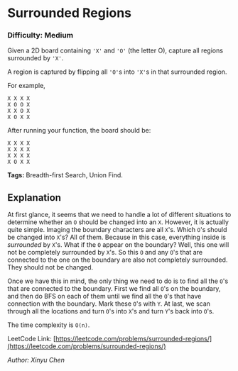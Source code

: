 # Surrounded Regions
### Difficulty: Medium

Given a 2D board containing `'X'` and `'O'` (the letter O), capture all regions surrounded by `'X'`.

A region is captured by flipping all `'O'`s into `'X'`s in that surrounded region.

For example,
```
X X X X
X O O X
X X O X
X O X X
```

After running your function, the board should be:
```
X X X X
X X X X
X X X X
X O X X
```

**Tags:** Breadth-first Search, Union Find.

## Explanation

At first glance, it seems that we need to handle a lot of different situations to determine whether an `O` should be changed into an `X`. However, it is actually quite simple. Imaging the boundary characters are all `X`'s. Which `O`'s should be changed into `X`'s? All of them. Because in this case, everything inside is _surrounded_ by `X`'s. What if the `O` appear on the boundary? Well, this one will not be completely surrounded by `X`'s. So this `O` and any `O`'s that are connected to the one on the boundary are also not completely surrounded. They should not be changed.

Once we have this in mind, the only thing we need to do is to find all the `O`'s that are connected to the boundary. First we find all `O`'s on the boundary, and then do BFS on each of them until we find all the `O`'s that have connection with the boundary. Mark these `O`'s with `Y`. At last, we scan through all the locations and turn `O`'s into `X`'s and turn `Y`'s back into `O`'s.

The time complexity is `O(n)`.

LeetCode Link: [https://leetcode.com/problems/surrounded-regions/](https://leetcode.com/problems/surrounded-regions/)

*Author: Xinyu Chen*
